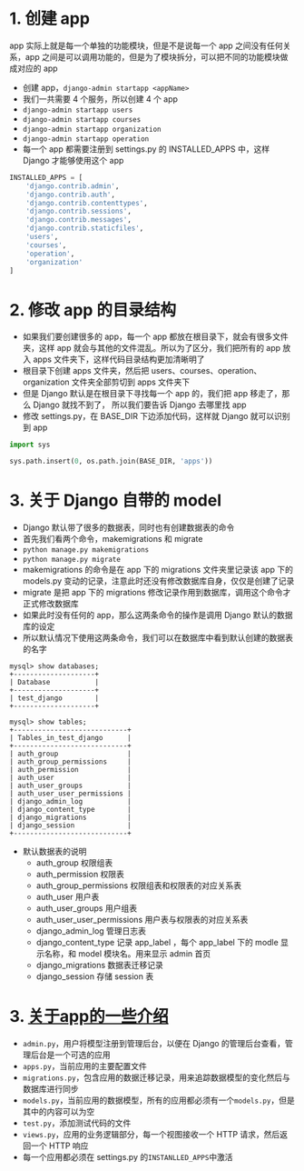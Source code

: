 # 1. 创建 app

app 实际上就是每一个单独的功能模块，但是不是说每一个 app 之间没有任何关系，app 之间是可以调用功能的，但是为了模块拆分，可以把不同的功能模块做成对应的 app

+ 创建 app，`django-admin startapp <appName>`
+ 我们一共需要 4 个服务，所以创建 4 个 app
+ `django-admin startapp users`
+ `django-admin startapp courses`
+ `django-admin startapp organization`
+ `django-admin startapp operation`
+ 每一个 app 都需要注册到 settings.py 的 INSTALLED_APPS 中，这样 Django 才能够使用这个 app

```python
INSTALLED_APPS = [
    'django.contrib.admin',
    'django.contrib.auth',
    'django.contrib.contenttypes',
    'django.contrib.sessions',
    'django.contrib.messages',
    'django.contrib.staticfiles',
    'users',
    'courses',
    'operation',
    'organization'
]
```

# 2. 修改 app 的目录结构

+ 如果我们要创建很多的 app，每一个 app 都放在根目录下，就会有很多文件夹，这样 app 就会与其他的文件混乱。所以为了区分，我们把所有的 app 放入 apps 文件夹下，这样代码目录结构更加清晰明了
+ 根目录下创建 apps 文件夹，然后把 users、courses、operation、organization 文件夹全部剪切到 apps 文件夹下
+ 但是 Django 默认是在根目录下寻找每一个 app 的，我们把 app 移走了，那么 Django 就找不到了， 所以我们要告诉 Django 去哪里找 app
+ 修改 settings.py，在 BASE_DIR 下边添加代码，这样就 Django 就可以识别到 app

```python
import sys

sys.path.insert(0, os.path.join(BASE_DIR, 'apps'))
```

# 3. 关于 Django 自带的 model

+ Django 默认带了很多的数据表，同时也有创建数据表的命令
+ 首先我们看两个命令，makemigrations 和 migrate
+ `python manage.py makemigrations`
+ `python manage.py migrate`
+ makemigrations 的命令是在 app 下的 migrations 文件夹里记录该 app 下的 models.py 变动的记录，注意此时还没有修改数据库自身，仅仅是创建了记录
+ migrate 是把 app 下的 migrations 修改记录作用到数据库，调用这个命令才正式修改数据库
+ 如果此时没有任何的 app，那么这两条命令的操作是调用 Django 默认的数据库的设定
+ 所以默认情况下使用这两条命令，我们可以在数据库中看到默认创建的数据表的名字

```mysql
mysql> show databases;
+--------------------+
| Database           |
+--------------------+
| test_django        |
+--------------------+

mysql> show tables;
+----------------------------+
| Tables_in_test_django      |
+----------------------------+
| auth_group                 |
| auth_group_permissions     |
| auth_permission            |
| auth_user                  |
| auth_user_groups           |
| auth_user_user_permissions |
| django_admin_log           |
| django_content_type        |
| django_migrations          |
| django_session             |
+----------------------------+
```

+ 默认数据表的说明
    + auth_group 权限组表
    + auth_permission 权限表
    + auth_group_permissions 权限组表和权限表的对应关系表
    + auth_user 用户表
    + auth_user_groups 用户组表
    + auth_user_user_permissions 用户表与权限表的对应关系表
    + django_admin_log 管理日志表
    + django_content_type 记录 app_label ，每个 app_label 下的 modle 显示名称，和 model 模块名。用来显示 admin 首页     
    + django_migrations 数据表迁移记录
    + django_session 存储 session 表

# 3. [关于app的一些介绍](http://www.conyli.cc/chapter01.html)

+ `admin.py`，用户将模型注册到管理后台，以便在 Django 的管理后台查看，管理后台是一个可选的应用
+ `apps.py`，当前应用的主要配置文件
+ `migrations.py`，包含应用的数据迁移记录，用来追踪数据模型的变化然后与数据库进行同步
+ `models.py`，当前应用的数据模型，所有的应用都必须有一个`models.py`，但是其中的内容可以为空
+ `test.py`，添加测试代码的文件
+ `views.py`，应用的业务逻辑部分，每一个视图接收一个 HTTP 请求，然后返回一个 HTTP 响应
+ 每一个应用都必须在 settings.py 的`INSTANLLED_APPS`中激活
